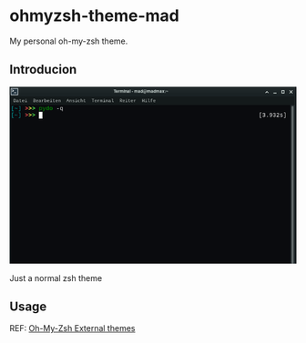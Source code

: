 # ohmyzsh-theme-mad
My personal oh-my-zsh theme.

## Introducion
![mad](https://raw.githubusercontent.com//MartinWie/ohmyzsh-theme-mad/master/mad.png)

Just a normal zsh theme

## Usage
REF: [Oh-My-Zsh External themes](https://github.com/ohmyzsh/ohmyzsh/wiki/External-themes)

